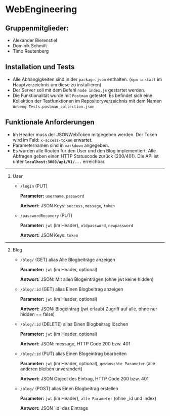 # WebEngineering

## Gruppenmitglieder:

* Alexander Bierenstiel
* Dominik Schmitt
* Timo Rautenberg

## Installation und Tests

* Alle Abhängigkeiten sind in der `package.json` enthalten. (`npm install` im Hauptverzeichnis um diese zu installieren)
* Der Server soll mit dem Befehl `node index.js` gestartet werden.
* Die Funktionalität wurde mit `Postman` getestet. Es befindet sich eine Kollektion der Testfunktionen im Repositoryverzeichnis mit dem Namen `Webeng Tests.postman_collection.json`

## Funktionale Anforderungen

* Im Header muss der JSONWebToken mitgegeben werden. Der Token wird im Feld: `x-access-token` erwartet.
* Parameternamen sind in `markdown` angegeben.
* Es wurden alle Routen für den User und den Blog implementiert. Alle Abfragen geben einen HTTP Statuscode zurück (200/401). Die API ist unter **`localhost:3000/api/V1/...`** erreichbar.

***
 1. User
    * `/login` (PUT)
    
      **Parameter:** `username`, `password`
      
      **Antwort:** JSON Keys: `success`, `message`, `token`
        
    * `/passwordRecovery` (PUT)
    
      **Parameter:** `jwt` (im Header), `oldpassword`, `newpassword`
      
      **Antwort:** JSON Keys: `token`
***
 2. Blog
    * `/blog/` (GET) alias Alle Blogbeiträge anzeigen
        
      **Parameter:** `jwt` (im Header, optional)
      
      **Antwort:** JSON: Mit allen Blogeinträgen (ohne jwt keine hidden)
    * `/blog/:id` (GET) alias Einen Blogbeitrag anzeigen
        
      **Parameter:** `jwt` (im Header, optional)
      
      **Antwort:** JSON: Blogeintrag (jwt erlaubt Zugriff auf alle, ohne nur hidden == false)
    * `/blog/:id` (DELETE) alias Einen Blogbeitrag löschen
        
      **Parameter:** `jwt` (im Header, optional)
      
      **Antwort:** JSON: message, HTTP Code 200 bzw. 401
    * `/blog/:id` (PUT) alias Einen Blogeintrag bearbeiten
        
      **Parameter:** `jwt` (im Header, optional), `gewünschte Parameter` (alle anderen bleiben unverändert)
      
      **Antwort:** JSON Object des Eintrag, HTTP Code 200 bzw. 401
    * `/blog/` (POST) alias Einen Blogbeitrag erstellen
        
      **Parameter:** `jwt` (im Header), `alle Parameter` (ohne \_id und index)
      
      **Antwort:** JSON ´id´ des Eintrags
